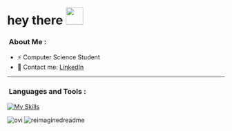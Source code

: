 
<h1 align="left">hey there <img src="https://media.giphy.com/media/hvRJCLFzcasrR4ia7z/giphy.gif" width="40"></h1>

### &nbsp;About Me :
- ⚡ Computer Science Student
- 💬 Contact me: [LinkedIn](https://www.linkedin.com/in/jes%C3%BAs-cuesta-bartolom%C3%A9/)
  
---

### &nbsp;Languages and Tools :
[![My Skills](https://skillicons.dev/icons?i=py,c,cpp,java,html,css,js,ts,deno,graphql,cmake,mysql,mongodb,ruby,git,github,linux,matlab,postman,aws,vscode,idea,qt,discord,gmail,linkedin,twitter,instagram)](https://skillicons.dev)


<img src="https://github-readme-stats.vercel.app/api/top-langs?username=jesuscbart&show_icons=true&locale=en&layout=compact&theme=chartreuse-dark" alt="ovi" />


<img src="https://myreadme.vercel.app/api/embed/jesuscbart?panels=userstatistics,toprepositories,toplanguages,commitgraph" alt="reimaginedreadme" />
